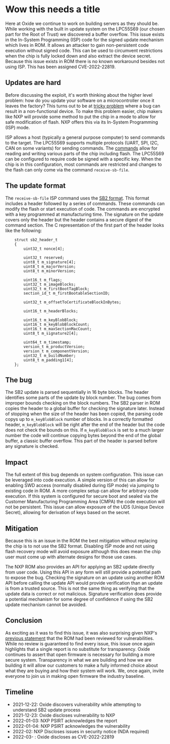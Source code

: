 # Wow this needs a title

Here at Oxide we continue to work on building servers as they should be. While
working with the built in update system on the LPC55S69 (our chosen part for
the Root of Trust) we discovered a buffer overflow. This issue exists in
the In-System Programming (ISP) code for the signed update mechanism which
lives in ROM. It allows an attacker to gain non-persistent code execution
without signed code. This can be used to circumvent restrictions when the
chip is fully locked down and also extract the device secret. Because this
issue exists in ROM there is no known workaround besides not using ISP.
This has been assigned CVE-2022-22819.

## Updates are hard

Before discussing the exploit, it's worth thinking about the higher level
problem: how do you update your software on a microcontroller once it leaves
the factory? This turns out to be at [tricky problem](https://interrupt.memfault.com/blog/device-firmware-update-cookbook)
where a bug can result in a non-functional device. To make this problem easier,
chip makers like NXP will provide some method to put the chip in a mode to
allow for safe modification of flash. NXP offers this via its In-System
Programming (ISP) mode.

ISP allows a host (typically a general purpose computer) to send commands
to the target. The LPC55S69 supports multiple protocols (UART,
SPI, I2C, CAN on some variants) for sending commands. The [commands](https://github.com/NXPmicro/spsdk/blob/master/spsdk/mboot/commands.py)
allow for reading and writing various parts of the chip including flash.
The LPC55S69 can be configured to require code be signed with a specific
key. When the chip is in this configuration, most commands are restricted
and changes to the flash can only come via the command `receive-sb-file`.

## The update format

The `receive-sb-file` ISP command uses the [SB2 format](https://github.com/NXPmicro/spsdk/tree/master/spsdk/sbfile/sb2).
This format includes a header followed by a series of commands. These commands
can modify the flash or start execution of code. The commands are encrypted
with a key programmed at manufacturing time. The signature on the update covers
only the header but the header contains a secure digest of the command section.
The C representation of the first part of the header looks like the following:

```
    struct sb2_header_t
    {
        uint32_t nonce[4];

        uint32_t reserved;
        uint8_t m_signature[4];
        uint8_t m_majorVersion;
        uint8_t m_minorVersion;

        uint16_t m_flags;
        uint32_t m_imageBlocks;
        uint32_t m_firstBootTagBlock;
        section_id_t m_firstBootableSectionID;

        uint32_t m_offsetToCertificateBlockInBytes;

        uint16_t m_headerBlocks;

        uint16_t m_keyBlobBlock;
        uint16_t m_keyBlobBlockCount; 
        uint16_t m_maxSectionMacCount;
        uint8_t m_signature2[4];

        uint64_t m_timestamp;
        version_t m_productVersion;
        version_t m_componentVersion;
        uint32_t m_buildNumber;
        uint8_t m_padding1[4];
    };
```

## The bug

The SB2 update is parsed sequentially in 16 byte blocks. The header identifies
some parts of the update by block number. The bug comes from improper bounds
checking on the block numbers. The SB2 parser in ROM copies the header to a
global buffer for checking the signature later. Instead of stopping when the
size of the header has been copied, the parsing code copys up to
`m_keyBlobBlock` number of blocks. In a correctly formatted header,
`m_keyBlobBlock` will be right after the end of the header but the code does
not check the bounds on this. If `m_keyBlobBlock` is set to a much larger
number the code will continue copying bytes beyond the end of the global
buffer, a classic buffer overflow. This part of the header is parsed before
any signature is checked.

## Impact

The full extent of this bug depends on system configuration. This issue
can be leveraged into code execution. A simple version of this can allow
for enabling SWD access (normally disabled during ISP mode) via jumping to
existing code in ROM. A more complex setup can allow for arbitrary code
execution. If this system is configured for secure boot and sealed via
the Customer Manufacturing Programming Area (CMPA) the code execution will
not be persistent. This issue can allow exposure of the UDS (Unique Device Secret),
allowing for derivation of keys based on the secret.

## Mitigation

Because this is an issue in the ROM the best mitigation without replacing
the chip is to not use the SB2 format. Disabling ISP mode and not using
flash recovery mode will avoid exposure although this does mean the
chip user must come up with alternate designs for those use cases.

The NXP ROM also provides an API for applying an SB2 update directly from
user code. Using this API in any form will still provide a potential path to
expose the bug. Checking the signature on an update using another ROM API
before calling the update API would provide verification than an update is
from a trusted source. This is not the same thing as verifying that the
update data is correct or not malicious. Signature verification does provide
a potential mechanism for some degree of confidence if using the SB2 update
mechanism cannot be avoided.

## Conclusion

As exciting as it was to find this issue, it was also surprising given NXP's
[previous statement](https://oxide.computer/blog/lpc55) that the ROM had
been reviewed for vulnerabilities. While no review is guaranteed to find
every issue, this issue once again highlights that a single report is no
substitute for transparency. Oxide continues to assert that open firmware is
necessary for building a more secure system. Transparency in what we are
building and how we are building it will allow our customers to make a
fully informed choice about what they are buying and how their system will
work. We, once again, invite everyone to join us in making open firmware
the industry baseline.

## Timeline

- 2021-12-22: Oxide discovers vulnerability while attempting to understand SB2 update process
- 2021-12-23: Oxide discloses vulnerability to NXP
- 2022-01-03: NXP PSIRT acknowledges the report
- 2022-01-04: NXP PSIRT acknowledges the vulnerability
- 2022-02: NXP Discloses issues in security notice (NDA required)
- 2022-03- : Oxide discloses as CVE-2022-22819
